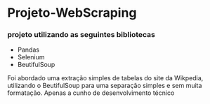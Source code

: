 # Projeto-WebScraping

### projeto utilizando as seguintes bibliotecas 
- Pandas
- Selenium
- BeutifulSoup


Foi abordado uma extração simples de tabelas do site da Wikpedia, utilizando o BeutifulSoup para uma separação simples
e sem muita formatação. Apenas a cunho de desenvolvimento técnico
